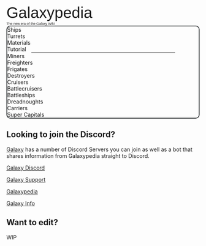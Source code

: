 <div class="text-center">

<div class="mb-8 select-none break-words" style="container-type: inline-size;">
    <div class="text-white tracking-widest -mb-4" style="font-size: 8cqw; font-family: 'Rocket Rinder', Arial; text-shadow: white 0 0 15px;">Galaxypedia</div>
    <div class="text-white m-none" style="font-size: 1.8cqw; font-family: 'ethno centric', Arial; text-shadow: white 0 0 5px;">The new era of the Galaxy Wiki</div>
</div>

<div style="border: 2px solid rgb(48, 52, 54) !important; border-radius: 10px;">
<div class="flex flex-row justify-center flex-wrap gap-3 m-3">
<div class="flex-initial hover:scale-125 transition-all border transform-gpu will-change-transform cursor-pointer">
Ships
</div>
<div class="flex-initial self-auto border">
Turrets
</div>
<div class="border">
Materials
</div>
<div class="border">
Tutorial
</div>
</div>
<hr style="margin: auto; width: 75%;">
<div class="flex flex-row justify-center flex-wrap gap-3 m-3">
<div class="border">
Miners
</div>
<div class="border">
Freighters
</div>
<div class="border">
Frigates
</div>
<div class="border">
Destroyers
</div>
<div class="border">
Cruisers
</div>
<div class="border">
Battlecruisers
</div>
<div class="border">
Battleships
</div>
<div class="border">
Dreadnoughts
</div>
<div class="border">
Carriers
</div>
<div class="border">
Super Capitals
</div>
</div>
</div>

## Looking to join the Discord?
[Galaxy](https://galaxy.casa/) has a number of Discord Servers you can join as well as a bot that shares information from Galaxypedia straight to Discord.

[Galaxy Discord](https://galaxy.galaxypedia.org)

[Galaxy Support](https://support.galaxypedia.org/)

[Galaxypedia](https://discord.galaxypedia.org/)

[Galaxy Info](https://info.galaxy.casa/)

## Want to edit?
WIP
